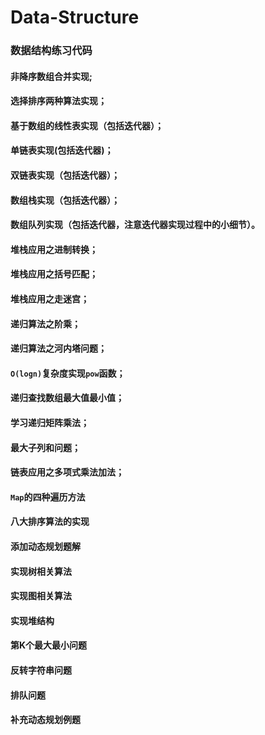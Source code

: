 # Data-Structure
### 数据结构练习代码
#### 非降序数组合并实现;
#### 选择排序两种算法实现；
#### 基于数组的线性表实现（包括迭代器）；
#### 单链表实现(包括迭代器)；
#### 双链表实现（包括迭代器）；
#### 数组栈实现（包括迭代器）；
#### 数组队列实现（包括迭代器，注意迭代器实现过程中的小细节）。
#### 堆栈应用之进制转换；
#### 堆栈应用之括号匹配；
#### 堆栈应用之走迷宫；
#### 递归算法之阶乘；
#### 递归算法之河内塔问题；
#### `O(logn)`复杂度实现`pow`函数；
#### 递归查找数组最大值最小值；
#### 学习递归矩阵乘法；
#### 最大子列和问题；
#### 链表应用之多项式乘法加法；
#### `Map`的四种遍历方法
#### 八大排序算法的实现
#### 添加动态规划题解
#### 实现树相关算法
#### 实现图相关算法
#### 实现堆结构
#### 第K个最大最小问题
#### 反转字符串问题
#### 排队问题
#### 补充动态规划例题












